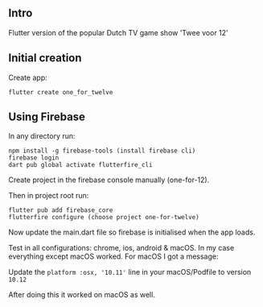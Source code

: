 ## Intro

Flutter version of the popular Dutch TV game show 'Twee voor 12'

## Initial creation

Create app:

```
flutter create one_for_twelve
```

## Using Firebase

In any directory run:

```
npm install -g firebase-tools (install firebase cli)
firebase login
dart pub global activate flutterfire_cli
```

Create project in the firebase console manually (one-for-12).

Then in project root run:

```
flutter pub add firebase_core
flutterfire configure (choose project one-for-twelve)
```

Now update the main.dart file so firebase is initialised when the app loads.

Test in all configurations: chrome, ios, android & macOS. In my case everything except macOS worked. For macOS I got a message:

Update the `platform :osx, '10.11'` line in your macOS/Podfile to version `10.12`

After doing this it worked on macOS as well.
